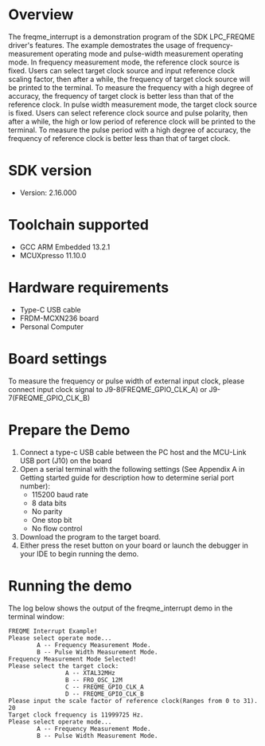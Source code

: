 Overview
========
The freqme_interrupt is a demonstration program of the SDK LPC_FREQME driver's features.
The example demostrates the usage of frequency-measurement operating mode and pulse-width measurement operating mode.
In frequency measurement mode, the reference clock source is fixed. Users can select target clock source and input
reference clock scaling factor, then after a while, the frequency of target clock source will be printed to the
terminal. To measure the frequency with a high degree of accuracy, the frequency of target clock is better less than
that of the reference clock.
In pulse width measurement mode, the target clock source is fixed. Users can select reference clock source and pulse
polarity, then after a while, the high or low period of reference clock will be printed to the terminal. To measure the
pulse period with a high degree of accuracy, the frequency of reference clock is better less than that of target clock.

SDK version
===========
- Version: 2.16.000

Toolchain supported
===================
- GCC ARM Embedded  13.2.1
- MCUXpresso  11.10.0

Hardware requirements
=====================
- Type-C USB cable
- FRDM-MCXN236 board
- Personal Computer

Board settings
==============
To measure the frequency or pulse width of external input clock, please connect input clock signal to
J9-8(FREQME_GPIO_CLK_A) or J9-7(FREQME_GPIO_CLK_B)


Prepare the Demo
================
1.  Connect a type-c USB cable between the PC host and the MCU-Link USB port (J10) on the board
2.  Open a serial terminal with the following settings (See Appendix A in Getting started guide for description how to determine serial port number):
    - 115200 baud rate
    - 8 data bits
    - No parity
    - One stop bit
    - No flow control
3.  Download the program to the target board.
4.  Either press the reset button on your board or launch the debugger in your IDE to begin running the demo.

Running the demo
================
The log below shows the output of the freqme_interrupt demo in the terminal window:
~~~~~~~~~~~~~~~~~~~~~~~~~~~~~~~~~~~
FREQME Interrupt Example!
Please select operate mode...
        A -- Frequency Measurement Mode.
        B -- Pulse Width Measurement Mode.
Frequency Measurement Mode Selected!
Please select the target clock:
                A -- XTAL32MHz
                B -- FRO_OSC_12M
                C -- FREQME_GPIO_CLK_A
                D -- FREQME_GPIO_CLK_B
Please input the scale factor of reference clock(Ranges from 0 to 31).
20
Target clock frequency is 11999725 Hz.
Please select operate mode...
        A -- Frequency Measurement Mode.
        B -- Pulse Width Measurement Mode.
~~~~~~~~~~~~~~~~~~~~~~~~~~~~~~~~~~~
